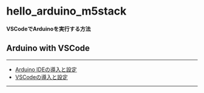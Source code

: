 # hello_arduino_m5stack

**VSCodeでArduinoを実行する方法**

## Arduino with VSCode

---

+ [Arduino IDEの導入と設定](./get_arduino_ide.md)
+ [VSCodeの導入と設定](./get_vscode_w_arduino.md)

---